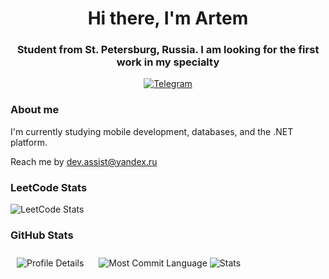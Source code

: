 <html lang="en">
<head>
    <meta charset="UTF-8">
    <meta name="viewport" content="width=device-width, initial-scale=1.0">
</head>
<body>
    <div id="header" align="center">
        <h1> Hi there, I'm Artem</h1>
        <h3>Student from St. Petersburg, Russia. I am looking for the first work in my specialty</h3>
    </div>
    <div id="socials" align="center">
        <a href="https://t.me/curva_rivazza">
            <img src="https://img.shields.io/badge/Telegram-blue?style=for-the-badge&logo=telegram&logoColor=white" alt="Telegram"/>
        </a>
    </div>
    <h3>About me</h3>
    <p>I'm currently studying mobile development, databases, and the .NET platform.</p>
    <p>Reach me by <a href="mailto:dev.assist@yandex.ru">dev.assist@yandex.ru</a></p>
    <h3>LeetCode Stats</h3>
    <div>
        <img src="https://leetcard.jacoblin.cool/soso_combain?ext=activity" alt="LeetCode Stats"/>
    </div>
    <h3>GitHub Stats</h3>
    <div id="stat">
        <div style="display: inline-block; margin: 10px;">
            <img src="https://github-profile-summary-cards.vercel.app/api/cards/profile-details?username=CurvaRivazza&theme=github_dark" alt="Profile Details"/>
        </div>
        <div style="display: inline-block; margin: 10px;">
            <img src="https://github-profile-summary-cards.vercel.app/api/cards/most-commit-language?username=CurvaRivazza&theme=github_dark" alt="Most Commit Language"/>
            <img src="https://github-profile-summary-cards.vercel.app/api/cards/stats?username=CurvaRivazza&theme=github_dark" alt="Stats"/>
        </div>
    </div>
</body>
</html>
